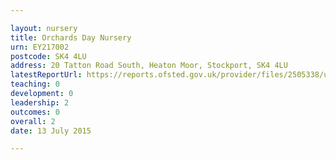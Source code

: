 ```yaml
---

layout: nursery
title: Orchards Day Nursery
urn: EY217002
postcode: SK4 4LU
address: 20 Tatton Road South, Heaton Moor, Stockport, SK4 4LU
latestReportUrl: https://reports.ofsted.gov.uk/provider/files/2505338/urn/EY217002.pdf
teaching: 0
development: 0
leadership: 2
outcomes: 0
overall: 2
date: 13 July 2015

---
```

